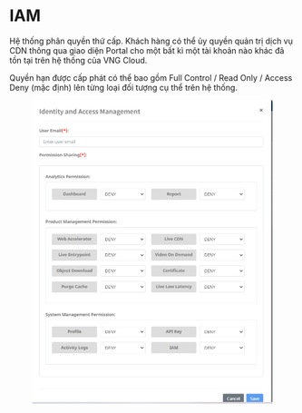 # IAM

Hệ thống phân quyền thứ cấp. Khách hàng có thể ủy quyền quản trị dịch vụ CDN thông qua giao diện Portal cho một bất kì một tài khoản nào khác đã tồn tại trên hệ thống của VNG Cloud.

Quyền hạn được cấp phát có thể bao gồm Full Control / Read Only / Access Deny (mặc định) lên từng loại đối tượng cụ thể trên hệ thống.

<figure><img src="../../.gitbook/assets/image (209).png" alt=""><figcaption></figcaption></figure>
